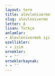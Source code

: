 ```yaml
---
layout: term
title: alevleniverme
slug: alevleniverme
letter: A
lisan: Türkçe
anlamlar:
- Alevlenivermek işi
ozellikler:
- - isim
ornekler:
- - ''
orneklerkaynak:
- - ''
---
```

